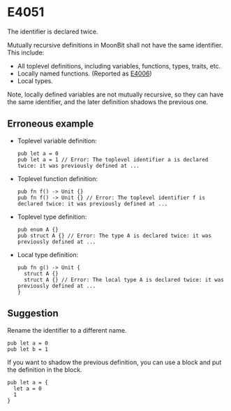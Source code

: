 # E4051

The identifier is declared twice.

Mutually recursive definitions in MoonBit shall not have the same identifier.
This include:

- All toplevel definitions, including variables, functions, types, traits, etc.
- Locally named functions. (Reported as [E4006](E4006))
- Local types.

Note, locally defined variables are not mutually recursive, so they can have the
same identifier, and the later definition shadows the previous one.

## Erroneous example

- Toplevel variable definition:

  ```moonbit
  pub let a = 0
  pub let a = 1 // Error: The toplevel identifier a is declared twice: it was previously defined at ...
  ```

- Toplevel function definition:

  ```moonbit
  pub fn f() -> Unit {}
  pub fn f() -> Unit {} // Error: The toplevel identifier f is declared twice: it was previously defined at ...
  ```

- Toplevel type definition:

  ```moonbit
  pub enum A {}
  pub struct A {} // Error: The type A is declared twice: it was previously defined at ...
  ```

- Local type definition:

  ```moonbit
  pub fn g() -> Unit {
    struct A {}
    struct A {} // Error: The local type A is declared twice: it was previously defined at ...
  }
  ```

## Suggestion

Rename the identifier to a different name.

```moonbit
pub let a = 0
pub let b = 1
```

If you want to shadow the previous definition, you can use a block and put the
definition in the block.

```moonbit
pub let a = {
  let a = 0
  1
}
```
